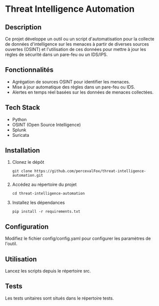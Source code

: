 # Threat Intelligence Automation

## Description
Ce projet développe un outil ou un script d'automatisation pour la collecte de données d'intelligence sur les menaces à partir de diverses sources ouvertes (OSINT) et l'utilisation de ces données pour mettre à jour les règles de sécurité dans un pare-feu ou un IDS/IPS.

## Fonctionnalités
- Agrégation de sources OSINT pour identifier les menaces.
- Mise à jour automatique des règles dans un pare-feu ou IDS.
- Alertes en temps réel basées sur les données de menaces collectées.

## Tech Stack
- Python
- OSINT (Open Source Intelligence)
- Splunk
- Suricata

## Installation
1. Clonez le dépôt
   ```
   git clone https://github.com/percevalFox/threat-intelligence-automation.git
   ```

2. Accédez au répertoire du projet

   ```
   cd threat-intelligence-automation
   ```
3. Installez les dépendances
   ```
   pip install -r requirements.txt
   ```

## Configuration
Modifiez le fichier config/config.yaml pour configurer les paramètres de l'outil.

## Utilisation
Lancez les scripts depuis le répertoire src.

## Tests
Les tests unitaires sont situés dans le répertoire tests.
